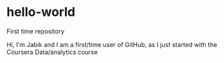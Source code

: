 # hello-world
First time repository

Hi, I'm Jabik and I am a first/time user of GitHub, 
as I just started with the Coursera Data/analytics course

